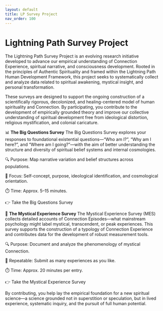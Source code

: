 ```yaml
---
layout: default
title: LP Survey Project
nav_order: 100
---
```

# Lightning Path Survey Project
The Lightning Path Survey Project is an evolving research initiative developed to advance our empirical understanding of Connection Experience, spiritual narrative, and consciousness development. Rooted in the principles of Authentic Spirituality and framed within the Lightning Path Human Development Framework, this project seeks to systematically collect and analyze data related to spiritual awakening, mystical insight, and personal transformation.

These surveys are designed to support the ongoing construction of a scientifically rigorous, decolonized, and healing-centered model of human spirituality and Connection. By participating, you contribute to the development of empirically grounded theory and improve our collective understanding of spiritual development free from ideological distortion, religious mystification, and colonial caricature.

📊 **The Big Questions Survey**
The Big Questions Survey explores your responses to foundational existential questions—“Who am I?”, “Why am I here?”, and “Where am I going?”—with the aim of better understanding the structure and diversity of spiritual belief systems and internal cosmologies.

🔍 Purpose: Map narrative variation and belief structures across populations.

🧠 Focus: Self-concept, purpose, ideological identification, and cosmological orientation.

⏱️ Time: Approx. 5–15 minutes.

👉 Take the Big Questions Survey

🌌 **The Mystical Experience Survey**
The Mystical Experience Survey (MES) collects detailed accounts of Connection Episodes—what mainstream psychology might label mystical, transcendent, or peak experiences. This survey supports the construction of a typology of Connection Experience and contributes data for the development of robust measurement tools.

🔍 Purpose: Document and analyze the phenomenology of mystical Connection.

🔁 Repeatable: Submit as many experiences as you like.

⏱️ Time: Approx. 20 minutes per entry.

👉 Take the Mystical Experience Survey

By contributing, you help lay the empirical foundation for a new spiritual science—a science grounded not in superstition or speculation, but in lived experience, systematic inquiry, and the pursuit of full human potential.
